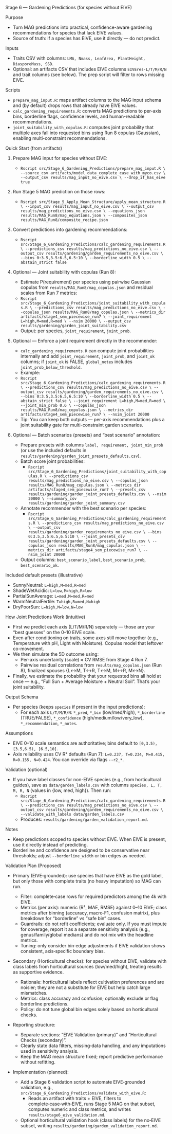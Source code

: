 Stage 6 — Gardening Predictions (for species without EIVE)

Purpose
- Turn MAG predictions into practical, confidence-aware gardening recommendations for species that lack EIVE values.
- Source of truth: if a species has EIVE, use it directly — do not predict.

Inputs
- Traits CSV with columns: `LMA, Nmass, LeafArea, PlantHeight, DiasporeMass, SSD`.
- Optional: an artifacts CSV that includes EIVE columns `EIVEres-L/T/M/R/N` and trait columns (see below). The prep script will filter to rows missing EIVE.

Scripts
- `prepare_mag_input.R`: maps artifact columns to the MAG input schema and (by default) drops rows that already have EIVE values.
- `calc_gardening_requirements.R`: converts MAG predictions to per-axis bins, borderline flags, confidence levels, and human-readable recommendations.
- `joint_suitability_with_copulas.R`: computes joint probability that multiple axes fall into requested bins using Run 8 copulas (Gaussian), enabling multi-constraint recommendations.

Quick Start (from artifacts)
1) Prepare MAG input for species without EIVE:
   - `Rscript src/Stage_6_Gardening_Predictions/prepare_mag_input.R \
       --source_csv artifacts/model_data_complete_case_with_myco.csv \
       --output_csv results/mag_input_no_eive.csv \
       --drop_if_has_eive true`

2) Run Stage 5 MAG prediction on those rows:
   - `Rscript src/Stage_5_Apply_Mean_Structure/apply_mean_structure.R \
       --input_csv results/mag_input_no_eive.csv \
       --output_csv results/mag_predictions_no_eive.csv \
       --equations_json results/MAG_Run8/mag_equations.json \
       --composites_json results/MAG_Run8/composite_recipe.json`

3) Convert predictions into gardening recommendations:
   - `Rscript src/Stage_6_Gardening_Predictions/calc_gardening_requirements.R \
       --predictions_csv results/mag_predictions_no_eive.csv \
       --output_csv results/gardening/garden_requirements_no_eive.csv \
       --bins 0:3.5,3.5:6.5,6.5:10 \
       --borderline_width 0.5 \
       --abstain_strict false`

4) Optional — Joint suitability with copulas (Run 8):
   - Estimate P(requirement) per species using pairwise Gaussian copulas from `results/MAG_Run8/mag_copulas.json` and residual scales from Run 7 metrics:
   - `Rscript src/Stage_6_Gardening_Predictions/joint_suitability_with_copulas.R \
       --predictions_csv results/mag_predictions_no_eive.csv \
       --copulas_json results/MAG_Run8/mag_copulas.json \
       --metrics_dir artifacts/stage4_sem_piecewise_run7 \
       --joint_requirement L=high,M=med,R=med \
       --nsim 20000 \
       --output_csv results/gardening/garden_joint_suitability.csv`
    - Output: per species, `joint_requirement`, `joint_prob`.

5) Optional — Enforce a joint requirement directly in the recommender:
   - `calc_gardening_requirements.R` can compute joint probabilities internally and add `joint_requirement`, `joint_prob`, and `joint_ok` columns; if `joint_ok` is FALSE, `global_notes` includes `joint_prob_below_threshold`.
   - Example:
   - `Rscript src/Stage_6_Gardening_Predictions/calc_gardening_requirements.R \
        --predictions_csv results/mag_predictions_no_eive.csv \
          --output_csv results/gardening/garden_requirements_no_eive.csv \
        --bins 0:3.5,3.5:6.5,6.5:10 \
        --borderline_width 0.5 \
        --abstain_strict false \
        --joint_requirement L=high,M=med,R=med \
        --joint_min_prob 0.6 \
        --copulas_json results/MAG_Run8/mag_copulas.json \
        --metrics_dir artifacts/stage4_sem_piecewise_run7 \
        --nsim_joint 20000`
   - Tip: You can keep both outputs — per-axis recommendations plus a joint suitability gate for multi-constraint garden scenarios.

6) Optional — Batch scenarios (presets) and “best scenario” annotation:
   - Prepare presets with columns `label, requirement, joint_min_prob` (or use the included defaults in `results/gardening/garden_joint_presets_defaults.csv`).
   - Batch score joint probabilities:
     - `Rscript src/Stage_6_Gardening_Predictions/joint_suitability_with_copulas.R \
         --predictions_csv results/mag_predictions_no_eive.csv \
         --copulas_json results/MAG_Run8/mag_copulas.json \
         --metrics_dir artifacts/stage4_sem_piecewise_run7 \
         --presets_csv results/gardening/garden_joint_presets_defaults.csv \
         --nsim 20000 \
         --summary_csv results/gardening/garden_joint_summary.csv`
   - Annotate recommender with the best scenario per species:
     - `Rscript src/Stage_6_Gardening_Predictions/calc_gardening_requirements.R \
         --predictions_csv results/mag_predictions_no_eive.csv \
         --output_csv results/gardening/garden_requirements_no_eive.csv \
         --bins 0:3.5,3.5:6.5,6.5:10 \
         --joint_presets_csv results/gardening/garden_joint_presets_defaults.csv \
         --copulas_json results/MAG_Run8/mag_copulas.json \
         --metrics_dir artifacts/stage4_sem_piecewise_run7 \
         --nsim_joint 20000`
   - Output columns: `best_scenario_label`, `best_scenario_prob`, `best_scenario_ok`.

Included default presets (illustrative)
- SunnyNeutral: `L=high,M=med,R=med`
- ShadeWetAcidic: `L=low,M=high,R=low`
- PartialSunAverage: `L=med,M=med,R=med`
- WarmNeutralFertile: `T=high,R=med,N=high`
- DryPoorSun: `L=high,M=low,N=low`

How Joint Predictions Work (intuitive)
- First we predict each axis (L/T/M/R/N) separately — those are your “best guesses” on the 0–10 EIVE scale.
- Even after conditioning on traits, some axes still move together (e.g., Temperature with pH, Light with Moisture). Copulas model that leftover co-movement.
- We then simulate the 5D outcome using:
  - Per-axis uncertainty (scale) ≈ CV RMSE from Stage 4 Run 7.
  - Pairwise residual correlations from `results/mag_copulas.json` (Run 8), finalized spouses {L↔M, T↔R, T↔M, M↔R, M↔N}.
- Finally, we estimate the probability that your requested bins all hold at once — e.g., “Full Sun + Average Moisture + Neutral Soil”. That’s your joint suitability.

Output Schema
- Per species (keeps `species` if present in the input predictions):
  - For each axis `L/T/M/R/N`: `*_pred`, `*_bin` (low/med/high), `*_borderline` (TRUE/FALSE), `*_confidence` (high/medium/low/very_low), `*_recommendation`, `*_notes`.

Assumptions
- EIVE 0–10 scale semantics are authoritative; bins default to `[0,3.5), [3.5,6.5), [6.5,10]`.
- Axis reliability uses CV R² defaults (Run 7): `L=0.237, T=0.234, M=0.415, R=0.155, N=0.424`. You can override via flags `--r2_*`.

Validation (optional)
- If you have label classes for non-EIVE species (e.g., from horticultural guides), save as `data/garden_labels.csv` with columns `species, L, T, M, R, N` (values in {low, med, high}). Then run:
  - `Rscript src/Stage_6_Gardening_Predictions/calc_gardening_requirements.R \
       --predictions_csv results/mag_predictions_no_eive.csv \
       --output_csv results/gardening/garden_requirements_no_eive.csv \
       --validate_with_labels data/garden_labels.csv`
  - Produces: `results/gardening/garden_validation_report.md`.

Notes
- Keep predictions scoped to species without EIVE. When EIVE is present, use it directly instead of predicting.
- Borderline and confidence are designed to be conservative near thresholds; adjust `--borderline_width` or bin edges as needed.

Validation Plan (Proposed)
- Primary (EIVE‑grounded): use species that have EIVE as the gold label, but only those with complete traits (no heavy imputation) so MAG can run.
  - Filter: complete‑case rows for required predictors among the 4k with EIVE.
  - Metrics (per axis): numeric (R², MAE, RMSE) against 0–10 EIVE; class metrics after binning (accuracy, macro‑F1, confusion matrix), plus breakdown for “borderline” vs “safe bin” cases.
  - Guardrails: do not refit coefficients; evaluate only. If you must impute for coverage, report it as a separate sensitivity analysis (e.g., genus/family/global medians) and do not mix with the headline metrics.
  - Tuning: only consider bin‑edge adjustments if EIVE validation shows consistent, axis‑specific boundary bias.

- Secondary (Horticultural checks): for species without EIVE, validate with class labels from horticultural sources (low/med/high), treating results as supportive evidence.
  - Rationale: horticultural labels reflect cultivation preferences and are noisier; they are not a substitute for EIVE but help catch large mismatches.
  - Metrics: class accuracy and confusion; optionally exclude or flag borderline predictions.
  - Policy: do not tune global bin edges solely based on horticultural checks.

- Reporting structure:
  - Separate sections: “EIVE Validation (primary)” and “Horticultural Checks (secondary)”.
  - Clearly state data filters, missing‑data handling, and any imputations used in sensitivity analysis.
  - Keep the MAG mean structure fixed; report predictive performance without refitting.

- Implementation (planned):
  - Add a Stage 6 validation script to automate EIVE‑grounded validation, e.g., `src/Stage_6_Gardening_Predictions/validate_with_eive.R`:
    - Reads an artifact with traits + EIVE, filters to complete‑case‑with‑EIVE, runs Stage 5 MAG on that subset, computes numeric and class metrics, and writes `results/stage6_eive_validation.md`.
  - Optional horticultural validation hook (class labels) for the no‑EIVE subset, writing `results/gardening/garden_validation_report.md`.
